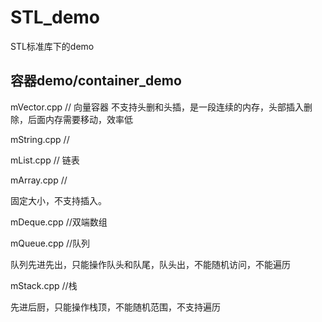  # STL_demo
 STL标准库下的demo
 ## 容器demo/container_demo
 
 mVector.cpp	// 向量容器
 不支持头删和头插，是一段连续的内存，头部插入删除，后面内存需要移动，效率低
 
 
 mString.cpp	//
 
 mList.cpp		// 链表
 
 mArray.cpp		//
 
 固定大小，不支持插入。
 
 mDeque.cpp		//双端数组
 
 mQueue.cpp		//队列
 
 队列先进先出，只能操作队头和队尾，队头出，不能随机访问，不能遍历
 
 mStack.cpp  	//栈
 
 先进后厨，只能操作栈顶，不能随机范围，不支持遍历
 
 
 
 
 